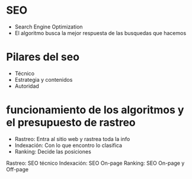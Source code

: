 # SEO

- Search Engine Optimization
- El algoritmo busca la mejor respuesta de las busquedas que hacemos

# Pilares del seo

- Técnico
- Estrategia y contenidos
- Autoridad

# funcionamiento de los algoritmos y el presupuesto de rastreo

- Rastreo: Entra al sitio web y rastrea toda la info
- Indexación: Con lo que encontro lo clasifica
- Ranking: Decide las posiciones

Rastreo: SEO técnico
Indexación: SEO On-page
Ranking: SEO On-page y Off-page

